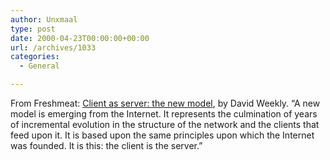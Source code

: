 ```yaml
---
author: Unxmaal
type: post
date: 2000-04-23T00:00:00+00:00
url: /archives/1033
categories:
  - General

---
```

From Freshmeat: <a target="_blank" href="http://www.freshmeat.net/news/2000/04/16/955943940.html">Client as server: the new model</a>, by David Weekly. &#8220;A new model is emerging from the Internet. It represents the culmination of years of incremental evolution in the structure of the network and the clients that feed upon it. It is based upon the same principles upon which the Internet was founded. It is this: the client is the server.&#8221;